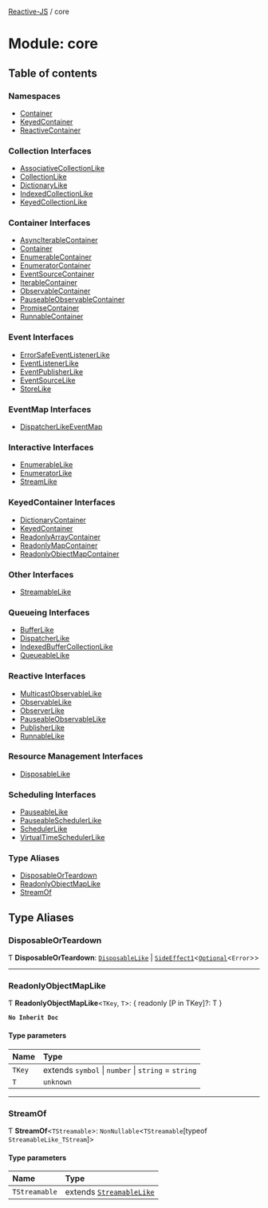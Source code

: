 [Reactive-JS](../README.md) / core

# Module: core

## Table of contents

### Namespaces

- [Container](core.Container.md)
- [KeyedContainer](core.KeyedContainer.md)
- [ReactiveContainer](core.ReactiveContainer.md)

### Collection Interfaces

- [AssociativeCollectionLike](../interfaces/core.AssociativeCollectionLike.md)
- [CollectionLike](../interfaces/core.CollectionLike.md)
- [DictionaryLike](../interfaces/core.DictionaryLike.md)
- [IndexedCollectionLike](../interfaces/core.IndexedCollectionLike.md)
- [KeyedCollectionLike](../interfaces/core.KeyedCollectionLike.md)

### Container Interfaces

- [AsyncIterableContainer](../interfaces/core.AsyncIterableContainer.md)
- [Container](../interfaces/core.Container-1.md)
- [EnumerableContainer](../interfaces/core.EnumerableContainer.md)
- [EnumeratorContainer](../interfaces/core.EnumeratorContainer.md)
- [EventSourceContainer](../interfaces/core.EventSourceContainer.md)
- [IterableContainer](../interfaces/core.IterableContainer.md)
- [ObservableContainer](../interfaces/core.ObservableContainer.md)
- [PauseableObservableContainer](../interfaces/core.PauseableObservableContainer.md)
- [PromiseContainer](../interfaces/core.PromiseContainer.md)
- [RunnableContainer](../interfaces/core.RunnableContainer.md)

### Event Interfaces

- [ErrorSafeEventListenerLike](../interfaces/core.ErrorSafeEventListenerLike.md)
- [EventListenerLike](../interfaces/core.EventListenerLike.md)
- [EventPublisherLike](../interfaces/core.EventPublisherLike.md)
- [EventSourceLike](../interfaces/core.EventSourceLike.md)
- [StoreLike](../interfaces/core.StoreLike.md)

### EventMap Interfaces

- [DispatcherLikeEventMap](../interfaces/core.DispatcherLikeEventMap.md)

### Interactive Interfaces

- [EnumerableLike](../interfaces/core.EnumerableLike.md)
- [EnumeratorLike](../interfaces/core.EnumeratorLike.md)
- [StreamLike](../interfaces/core.StreamLike.md)

### KeyedContainer Interfaces

- [DictionaryContainer](../interfaces/core.DictionaryContainer.md)
- [KeyedContainer](../interfaces/core.KeyedContainer-1.md)
- [ReadonlyArrayContainer](../interfaces/core.ReadonlyArrayContainer.md)
- [ReadonlyMapContainer](../interfaces/core.ReadonlyMapContainer.md)
- [ReadonlyObjectMapContainer](../interfaces/core.ReadonlyObjectMapContainer.md)

### Other Interfaces

- [StreamableLike](../interfaces/core.StreamableLike.md)

### Queueing Interfaces

- [BufferLike](../interfaces/core.BufferLike.md)
- [DispatcherLike](../interfaces/core.DispatcherLike.md)
- [IndexedBufferCollectionLike](../interfaces/core.IndexedBufferCollectionLike.md)
- [QueueableLike](../interfaces/core.QueueableLike.md)

### Reactive Interfaces

- [MulticastObservableLike](../interfaces/core.MulticastObservableLike.md)
- [ObservableLike](../interfaces/core.ObservableLike.md)
- [ObserverLike](../interfaces/core.ObserverLike.md)
- [PauseableObservableLike](../interfaces/core.PauseableObservableLike.md)
- [PublisherLike](../interfaces/core.PublisherLike.md)
- [RunnableLike](../interfaces/core.RunnableLike.md)

### Resource Management Interfaces

- [DisposableLike](../interfaces/core.DisposableLike.md)

### Scheduling Interfaces

- [PauseableLike](../interfaces/core.PauseableLike.md)
- [PauseableSchedulerLike](../interfaces/core.PauseableSchedulerLike.md)
- [SchedulerLike](../interfaces/core.SchedulerLike.md)
- [VirtualTimeSchedulerLike](../interfaces/core.VirtualTimeSchedulerLike.md)

### Type Aliases

- [DisposableOrTeardown](core.md#disposableorteardown)
- [ReadonlyObjectMapLike](core.md#readonlyobjectmaplike)
- [StreamOf](core.md#streamof)

## Type Aliases

### DisposableOrTeardown

Ƭ **DisposableOrTeardown**: [`DisposableLike`](../interfaces/core.DisposableLike.md) \| [`SideEffect1`](functions.md#sideeffect1)<[`Optional`](functions.md#optional)<`Error`\>\>

___

### ReadonlyObjectMapLike

Ƭ **ReadonlyObjectMapLike**<`TKey`, `T`\>: { readonly [P in TKey]?: T }

**`No Inherit Doc`**

#### Type parameters

| Name | Type |
| :------ | :------ |
| `TKey` | extends `symbol` \| `number` \| `string` = `string` |
| `T` | `unknown` |

___

### StreamOf

Ƭ **StreamOf**<`TStreamable`\>: `NonNullable`<`TStreamable`[typeof `StreamableLike_TStream`]\>

#### Type parameters

| Name | Type |
| :------ | :------ |
| `TStreamable` | extends [`StreamableLike`](../interfaces/core.StreamableLike.md) |
